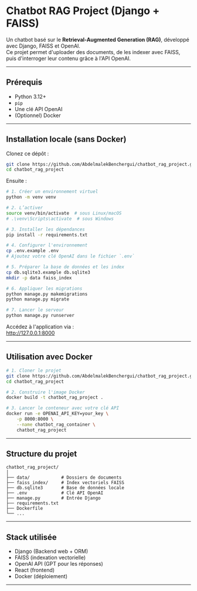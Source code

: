 #  Chatbot RAG Project (Django + FAISS)

Un chatbot basé sur le **Retrieval-Augmented Generation (RAG)**, développé avec Django, FAISS et OpenAI.  
Ce projet permet d'uploader des documents, de les indexer avec FAISS, puis d'interroger leur contenu grâce à l'API OpenAI.

---

## Prérequis

- Python 3.12+
- `pip`
- Une clé API OpenAI
- (Optionnel) Docker

---

## Installation locale (sans Docker)

Clonez ce dépôt :

```bash
git clone https://github.com/AbdelmalekBenchergui/chatbot_rag_project.git
cd chatbot_rag_project
```

Ensuite :

```bash
# 1. Créer un environnement virtuel
python -m venv venv

# 2. L’activer
source venv/bin/activate  # sous Linux/macOS
# .\venv\Scripts\activate  # sous Windows

# 3. Installer les dépendances
pip install -r requirements.txt

# 4. Configurer l'environnement
cp .env.example .env
# Ajoutez votre clé OpenAI dans le fichier `.env`

# 5. Préparer la base de données et les index
cp db.sqlite3.example db.sqlite3
mkdir -p data faiss_index

# 6. Appliquer les migrations
python manage.py makemigrations
python manage.py migrate

# 7. Lancer le serveur
python manage.py runserver
```

Accédez à l'application via :  
http://127.0.0.1:8000

---

## Utilisation avec Docker

```bash
# 1. Cloner le projet
git clone https://github.com/AbdelmalekBenchergui/chatbot_rag_project.git
cd chatbot_rag_project

# 2. Construire l'image Docker
docker build -t chatbot_rag_project .

# 3. Lancer le conteneur avec votre clé API
docker run -e OPENAI_API_KEY=your_key \
    -p 8000:8000 \
    --name chatbot_rag_container \
    chatbot_rag_project
```

---

## Structure du projet

```
chatbot_rag_project/
│
├── data/            # Dossiers de documents
├── faiss_index/     # Index vectoriels FAISS
├── db.sqlite3       # Base de données locale
├── .env             # Clé API OpenAI
├── manage.py        # Entrée Django
├── requirements.txt
├── Dockerfile
└── ...
```

---

##  Stack utilisée

* Django (Backend web + ORM)  
* FAISS (indexation vectorielle)  
* OpenAI API (GPT pour les réponses)  
* React (frontend)  
* Docker (déploiement)  

---
